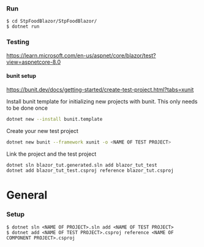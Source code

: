 
### Run

    $ cd StpFoodBlazor/StpFoodBlazor/
    $ dotnet run

### Testing
https://learn.microsoft.com/en-us/aspnet/core/blazor/test?view=aspnetcore-8.0


#### bunit setup
https://bunit.dev/docs/getting-started/create-test-project.html?tabs=xunit

Install bunit template for initializing new projects with bunit. This only needs to be done once
```bash
dotnet new --install bunit.template
```

Create your new test project
```bash
dotnet new bunit --framework xunit -o <NAME OF TEST PROJECT>
```

Link the project and the test project
```bash
dotnet sln blazor_tut.generated.sln add blazor_tut_test
dotnet add blazor_tut_test.csproj reference blazor_tut.csproj
```


# General

### Setup

    $ dotnet sln <NAME OF PROJECT>.sln add <NAME OF TEST PROJECT>
    $ dotnet add <NAME OF TEST PROJECT>.csproj reference <NAME OF COMPONENT PROJECT>.csproj


